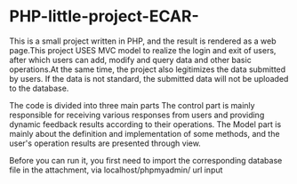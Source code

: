 # PHP-little-project-ECAR-
This is a small project written in PHP, and the result is rendered as a web page.This project USES MVC model to realize the login and exit of users, after which users can add, modify and query data and other basic operations.At the same time, the project also legitimizes the data submitted by users. If the data is not standard, the submitted data will not be uploaded to the database.

The code is divided into three main parts
The control part is mainly responsible for receiving various responses from users and providing dynamic feedback results according to their operations. The Model part is mainly about the definition and implementation of some methods, and the user's operation results are presented through view.

Before you can run it, you first need to import the corresponding database file in the attachment, via localhost/phpmyadmin/  url input
